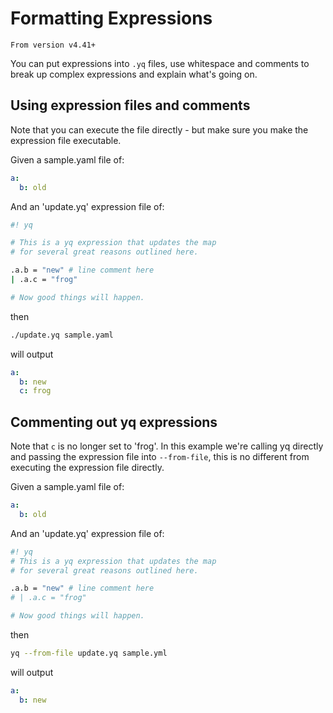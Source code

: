 # Formatting Expressions

`From version v4.41+`

You can put expressions into `.yq` files, use whitespace and comments to break up complex expressions and explain what's going on.

## Using expression files and comments
Note that you can execute the file directly - but make sure you make the expression file executable.

Given a sample.yaml file of:
```yaml
a:
  b: old
```
And an 'update.yq' expression file of:
```bash
#! yq

# This is a yq expression that updates the map
# for several great reasons outlined here.

.a.b = "new" # line comment here
| .a.c = "frog"

# Now good things will happen.
```
then
```bash
./update.yq sample.yaml
```
will output
```yaml
a:
  b: new
  c: frog
```

## Commenting out yq expressions
Note that `c` is no longer set to 'frog'. In this example we're calling yq directly and passing the expression file into `--from-file`, this is no different from executing the expression file directly.

Given a sample.yaml file of:
```yaml
a:
  b: old
```
And an 'update.yq' expression file of:
```bash
#! yq
# This is a yq expression that updates the map
# for several great reasons outlined here.

.a.b = "new" # line comment here
# | .a.c = "frog"

# Now good things will happen.
```
then
```bash
yq --from-file update.yq sample.yml
```
will output
```yaml
a:
  b: new
```

